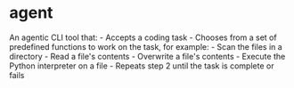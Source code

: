 # agent

An agentic CLI tool that:
    - Accepts a coding task
    - Chooses from a set of predefined functions to work on the task, for example:
        - Scan the files in a directory
        - Read a file's contents
        - Overwrite a file's contents
        - Execute the Python interpreter on a file
    - Repeats step 2 until the task is complete or fails
